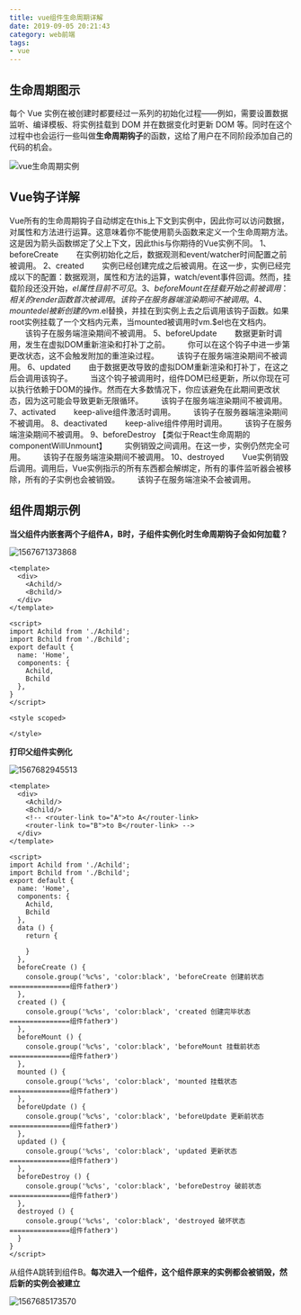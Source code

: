 ```yaml
---
title: vue组件生命周期详解
date: 2019-09-05 20:21:43
category: web前端
tags: 
- vue
---
```


## 生命周期图示

每个 Vue 实例在被创建时都要经过一系列的初始化过程——例如，需要设置数据监听、编译模板、将实例挂载到 DOM 并在数据变化时更新 DOM 等。同时在这个过程中也会运行一些叫做**生命周期钩子**的函数，这给了用户在不同阶段添加自己的代码的机会。

![vue生命周期实例](https://cn.vuejs.org/images/lifecycle.png)

## Vue钩子详解

Vue所有的生命周期钩子自动绑定在this上下文到实例中，因此你可以访问数据，对属性和方法进行运算。这意味着你不能使用箭头函数来定义一个生命周期方法。这是因为箭头函数绑定了父上下文，因此this与你期待的Vue实例不同。
1、beforeCreate
　　在实例初始化之后，数据观测和event/watcher时间配置之前被调用。
2、created
　　实例已经创建完成之后被调用。在这一步，实例已经完成以下的配置：数据观测，属性和方法的运算，watch/event事件回调。然而，挂载阶段还没开始，$el属性目前不可见。
3、beforeMount
　　在挂载开始之前被调用：相关的render函数首次被调用。
　　该钩子在服务器端渲染期间不被调用。
4、mounted
　　el被新创建的vm.$el替换，并挂在到实例上去之后调用该钩子函数。如果root实例挂载了一个文档内元素，当mounted被调用时vm.$el也在文档内。
　　该钩子在服务端渲染期间不被调用。
5、beforeUpdate
　　数据更新时调用，发生在虚拟DOM重新渲染和打补丁之前。
　　你可以在这个钩子中进一步第更改状态，这不会触发附加的重渲染过程。
　　该钩子在服务端渲染期间不被调用。
6、updated
　　由于数据更改导致的虚拟DOM重新渲染和打补丁，在这之后会调用该钩子。
　　当这个钩子被调用时，组件DOM已经更新，所以你现在可以执行依赖于DOM的操作。然而在大多数情况下，你应该避免在此期间更改状态，因为这可能会导致更新无限循环。
　　该钩子在服务端渲染期间不被调用。
7、activated
　　keep-alive组件激活时调用。
　　该钩子在服务器端渲染期间不被调用。
8、deactivated
　　keep-alive组件停用时调用。
　　该钩子在服务端渲染期间不被调用。
9、beforeDestroy 【类似于React生命周期的componentWillUnmount】
　　实例销毁之间调用。在这一步，实例仍然完全可用。
　　该钩子在服务端渲染期间不被调用。
10、destroyed
　　Vue实例销毁后调用。调用后，Vue实例指示的所有东西都会解绑定，所有的事件监听器会被移除，所有的子实例也会被销毁。
　　该钩子在服务端渲染不会被调用。



## 组件周期示例

**当父组件内嵌套两个子组件A，B时，子组件实例化时生命周期钩子会如何加载？**

![1567671373868](http://img.flura.cn/1567685173570.png)

```Home.vue
<template>
  <div>
    <Achild/>
    <Bchild/>
  </div>
</template>

<script>
import Achild from './Achild';
import Bchild from './Bchild';
export default {
  name: 'Home',
  components: {
    Achild,
    Bchild
  },
}
</script>

<style scoped>

</style>
```



**打印父组件实例化**

![1567682945513](http://img.flura.cn/1567682945513.png)

```Home.vue
<template>
  <div>
    <Achild/>
    <Bchild/>
    <!-- <router-link to="A">to A</router-link>
    <router-link to="B">to B</router-link> -->
  </div>
</template>

<script>
import Achild from './Achild';
import Bchild from './Bchild';
export default {
  name: 'Home',
  components: {
    Achild,
    Bchild
  },
  data () {
    return {
      
    }
  },
  beforeCreate () {
    console.group('%c%s', 'color:black', 'beforeCreate 创建前状态===============组件father》')
  },
  created () {
    console.group('%c%s', 'color:black', 'created 创建完毕状态===============组件father》')
  },
  beforeMount () {
    console.group('%c%s', 'color:black', 'beforeMount 挂载前状态===============组件father》')
  },
  mounted () {
    console.group('%c%s', 'color:black', 'mounted 挂载状态===============组件father》')
  },
  beforeUpdate () {
    console.group('%c%s', 'color:black', 'beforeUpdate 更新前状态===============组件father》')
  },
  updated () {
    console.group('%c%s', 'color:black', 'updated 更新状态===============组件father》')
  },
  beforeDestroy () {
    console.group('%c%s', 'color:black', 'beforeDestroy 破前状态===============组件father》')
  },
  destroyed () {
    console.group('%c%s', 'color:black', 'destroyed 破坏状态===============组件father》')
  }
}
</script>
```



从组件A跳转到组件B。**每次进入一个组件，这个组件原来的实例都会被销毁，然后新的实例会被建立**

![1567685173570](http://img.flura.cn/1567685173570.png)